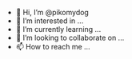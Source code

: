 - 👋 Hi, I’m @pikomydog
- 👀 I’m interested in ...
- 🌱 I’m currently learning ...
- 💞️ I’m looking to collaborate on ...
- 📫 How to reach me ...

<!---
pikomydog/pikomydog is a ✨ special ✨ repository because its `README.md` (this file) appears on your GitHub profile.
You can click the Preview link to take a look at your changes.
--->
